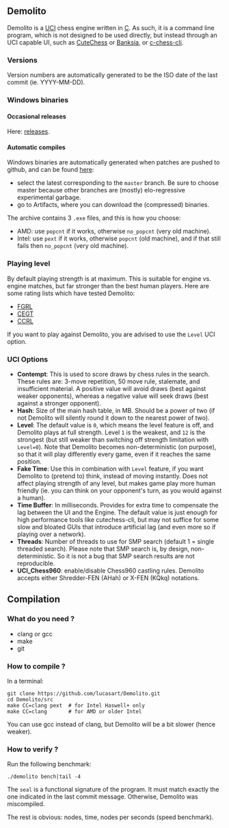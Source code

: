 ## Demolito

Demolito is a [UCI](http://www.shredderchess.com/chess-info/features/uci-universal-chess-interface.html)
chess engine written in [C](https://en.wikipedia.org/wiki/C_(programming_language)). As such, it is
a command line program, which is not designed to be used directly, but instead through an UCI capable
UI, such as [CuteChess](http://github.com/cutechess/cutechess.git) or [Banksia](https://banksiagui.com/),
or [c-chess-cli](https://github.com/lucasart/c-chess-cli.git).

### Versions

Version numbers are automatically generated to be the ISO date of the last commit (ie. YYYY-MM-DD).

### Windows binaries

#### Occasional releases

Here: [releases](https://github.com/lucasart/Demolito/releases).

#### Automatic compiles

Windows binaries are automatically generated when patches are pushed to github, and can be found
[here](https://ci.appveyor.com/project/lucasart/demolito/history):
- select the latest corresponding to the `master` branch. Be sure to choose master because other
branches are (mostly) elo-regressive experimental garbage.
- go to Artifacts, where you can download the (compressed) binaries.

The archive contains 3 `.exe` files, and this is how you choose:
- AMD: use `popcnt` if it works, otherwise `no_popcnt` (very old machine).
- Intel: use `pext` if it works, otherwise `popcnt` (old machine), and if that still fails then
`no_popcnt` (very old machine).

### Playing level

By default playing strength is at maximum. This is suitable for engine vs. engine matches, but far
stronger than the best human players. Here are some rating lists which have tested Demolito:
- [FGRL](http://fastgm.de/)
- [CEGT](http://www.cegt.net/)
- [CCRL](http://www.computerchess.org.uk/ccrl/)

If you want to play against Demolito, you are advised to use the `Level` UCI option.

### UCI Options

- **Contempt**: This is used to score draws by chess rules in the search. These rules are: 3-move
repetition, 50 move rule, stalemate, and insufficient material. A positive value will avoid draws
(best against weaker opponents), whereas a negative value will seek draws (best against a stronger
opponent).
- **Hash**: Size of the main hash table, in MB. Should be a power of two (if not Demolito will
silently round it down to the nearest power of two).
- **Level**: The default value is `0`, which means the level feature is off, and Demolito plays at
full strength. Level `1` is the weakest, and `12` is the strongest (but still weaker than switching
off strength limitation with `Level=0`). Note that Demolito becomes non-deterministic (on purpose),
so that it will play differently every game, even if it reaches the same position.
- **Fake Time**: Use this in combination with `Level` feature, if you want Demolito to (pretend to)
think, instead of moving instantly. Does not affect playing strength of any level, but makes game
play more human friendly (ie. you can think on your opponent's turn, as you would against a human).
- **Time Buffer**: In milliseconds. Provides for extra time to compensate the lag between the UI and
the Engine. The default value is just enough for high performance tools like cutechess-cli, but may
not suffice for some slow and bloated GUIs that introduce artificial lag (and even more so if
playing over a network).
- **Threads**: Number of threads to use for SMP search (default 1 = single threaded search). Please
note that SMP search is, by design, non-deterministic. So it is not a bug that SMP search results
are not reproducible.
- **UCI_Chess960**: enable/disable Chess960 castling rules. Demolito accepts either Shredder-FEN
(AHah) or X-FEN (KQkq) notations.

## Compilation

### What do you need ?

- clang or gcc
- make
- git

### How to compile ?

In a terminal:
```
git clone https://github.com/lucasart/Demolito.git
cd Demolito/src
make CC=clang pext  # for Intel Haswell+ only
make CC=clang       # for AMD or older Intel
```
You can use gcc instead of clang, but Demolito will be a bit slower (hence weaker).

### How to verify ?

Run the following benchmark:
```
./demolito bench|tail -4
```
The `seal` is a functional signature of the program. It must match exactly the one indicated in the
last commit message. Otherwise, Demolito was miscompiled.

The rest is obvious: nodes, time, nodes per seconds (speed benchmark).
